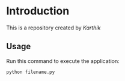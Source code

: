 # Introduction


This is a repository created by *Karthik*


## Usage


Run this command to execute the application:


`python filename.py`

 

```
